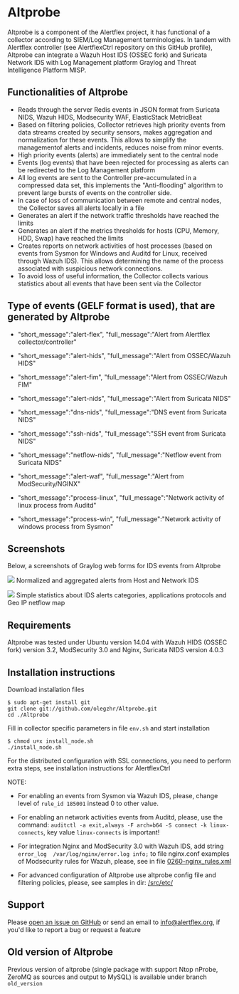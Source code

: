 # Altprobe

Altprobe is a component of the Alertflex project, it has functional of a collector according to SIEM/Log Management terminologies.
In tandem with Alertflex controller (see AlertflexCtrl repository on this GitHub profile), 
Altprobe can integrate a Wazuh Host IDS (OSSEC fork) and Suricata Network IDS
with Log Management platform Graylog and Threat Intelligence Platform MISP. 

## Functionalities of Altprobe

* Reads through the server Redis events in JSON format from Suricata NIDS, Wazuh HIDS, Modsecurity WAF, ElasticStack MetricBeat
* Based on filtering policies, Collector retrieves high priority events from data streams created by security sensors, makes aggregation and normalization for these events. This allows to simplify the managementof alerts and incidents, reduces noise from minor events.
* High priority events (alerts) are immediately sent to the central node
* Events (log events) that have been rejected for processing as alerts can be redirected to the Log Management platform
* All log events are sent to the Controller pre-accumulated in a compressed data set, this implements the "Anti-flooding" algorithm to prevent large bursts of events on the controller side.
* In case of loss of communication between remote and central nodes, the Collector saves all alerts locally in a file
* Generates an alert if the network traffic thresholds have reached the limits
* Generates an alert if the metrics thresholds for hosts (CPU, Memory, HDD, Swap) have reached the limits
* Creates reports on network activities of host processes (based on events from Sysmon for Windows and Auditd for Linux, received through Wazuh IDS). This allows determining the name of the process associated with suspicious network connections.
* To avoid loss of useful information, the Collector collects various statistics about all events that have been sent via the Collector

## Type of events (GELF format is used), that are generated by Altprobe

* "short_message":"alert-flex", "full_message":"Alert from Alertflex collector/controller"

* "short_message":"alert-hids", "full_message":"Alert from OSSEC/Wazuh HIDS"

* "short_message":"alert-fim", "full_message":"Alert from OSSEC/Wazuh FIM"

* "short_message":"alert-nids", "full_message":"Alert from Suricata NIDS"

* "short_message":"dns-nids", "full_message":"DNS event from Suricata NIDS"

* "short_message":"ssh-nids", "full_message":"SSH event from Suricata NIDS"

* "short_message":"netflow-nids", "full_message":"Netflow event from Suricata NIDS"

* "short_message":"alert-waf", "full_message":"Alert from ModSecurity/NGINX"

* "short_message":"process-linux", "full_message":"Network activity of linux process from Auditd"

* "short_message":"process-win", "full_message":"Network activity of windows process from Sysmon"

## Screenshots

Below, a screenshots of Graylog web forms for IDS events from Altprobe

![](https://github.com/olegzhr/altprobe/blob/master/img/graylog1.jpg)
Normalized and aggregated alerts from Host and Network IDS

![](https://github.com/olegzhr/altprobe/blob/master/img/graylog2.jpg)
Simple statistics about IDS alerts categories, applications protocols and Geo IP netflow map

## Requirements

Altprobe was tested under Ubuntu version 14.04 with Wazuh HIDS (OSSEC fork) version 3.2, ModSecurity 3.0 and Nginx, Suricata NIDS version 4.0.3

## Installation instructions

Download installation files

    $ sudo apt-get install git
    git clone git://github.com/olegzhr/Altprobe.git
    cd ./Altprobe

Fill in collector specific parameters in file ``env.sh`` and start installation		
    
    $ chmod u+x install_node.sh
    ./install_node.sh

For the distributed configuration with SSL connections, you need to perform extra steps, see installation instructions for AlertflexCtrl

NOTE:

* For enabling an events from Sysmon via Wazuh IDS, please, change level of ``rule_id 185001`` instead 0  to other value.

* For enabling an network activities events from Auditd, please, use the command: ``auditctl -a exit,always -F arch=b64 -S connect -k linux-connects``, key value ``linux-connects`` is important!

* For integration Nginx and ModSecurity 3.0 with Wazuh IDS, add string ``error_log  /var/log/nginx/error.log info;`` to file  nginx.conf
  examples of Modsecurity rules for Wazuh, please, see in file [0260-nginx_rules.xml](https://github.com/olegzhr/Altprobe/blob/master/configs/0260-nginx_rules.xml)

* For advanced configuration of Altprobe use altprobe config file and filtering policies, please, see samples in dir: [/src/etc/](https://github.com/olegzhr/Altprobe/blob/master/src/etc/)

## Support

Please [open an issue on GitHub](https://github.com/olegzhr/altprobe/issues) or send an email to <info@alertflex.org>,
if you'd like to report a bug or request a feature 


## Old version of Altprobe 

Previous version of altprobe (single package with support Ntop nProbe, ZeroMQ as sources and output to MySQL) is available under branch ``old_version``


